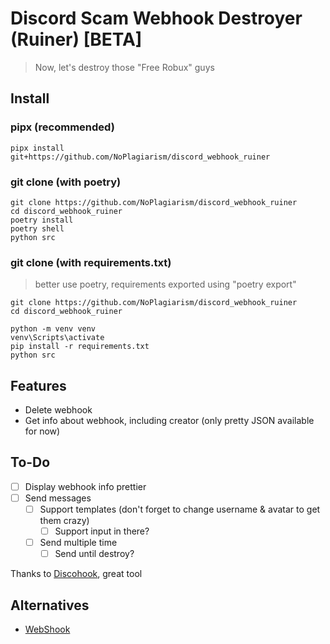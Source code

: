 # Discord Scam Webhook Destroyer (Ruiner) [BETA]
> Now, let's destroy those "Free Robux" guys

## Install
### pipx (recommended)
```commandline
pipx install git+https://github.com/NoPlagiarism/discord_webhook_ruiner
```

### git clone (with poetry)
```commandline
git clone https://github.com/NoPlagiarism/discord_webhook_ruiner
cd discord_webhook_ruiner
poetry install
poetry shell
python src
```

### git clone (with requirements.txt)
> better use poetry, requirements exported using "poetry export"

```commandline
git clone https://github.com/NoPlagiarism/discord_webhook_ruiner
cd discord_webhook_ruiner

python -m venv venv
venv\Scripts\activate
pip install -r requirements.txt
python src
```

## Features
- Delete webhook
- Get info about webhook, including creator (only pretty JSON available for now)

## To-Do
- [ ] Display webhook info prettier
- [ ] Send messages
  - [ ] Support templates (don't forget to change username & avatar to get them crazy)
    - [ ] Support input in there?
  - [ ] Send multiple time
    - [ ] Send until destroy?

Thanks to [Discohook](https://discohook.org/), great tool

## Alternatives
- [WebShook](https://github.com/Francesco2426/WebShook)
